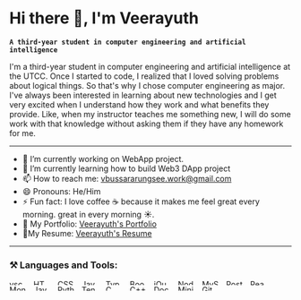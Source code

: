 # Hi there 👋, I'm Veerayuth

**`A third-year student in computer engineering and artificial intelligence`**

I'm a third-year student in computer engineering and artificial intelligence at the UTCC. Once I started to code, I realized that I loved solving problems about logical things. So that's why I chose computer engineering as major.
I've always been interested in learning about new technologies and I get very excited when I understand how they work and what benefits they provide. Like, when my instructor teaches me something new, I will do some work with that knowledge without asking them if they have any homework for me.

---

- 🔭 I’m currently working on WebApp project.
- 🌱 I’m currently learning how to build Web3 DApp project
- 📫 How to reach me: vbussararungsee.work@gmail.com
- 😄 Pronouns: He/Him
- ⚡ Fun fact: I love coffee ☕ because it makes me feel great every morning. great in every morning ☀️.
- 📃 My Portfolio: [Veerayuth's Portfolio](https://www.canva.com/design/DAFZJ1nhOhs/NUgRy-5wlssiI6ce24LIyA/view?utm_content=DAFZJ1nhOhs&utm_campaign=designshare&utm_medium=link2&utm_source=sharebutton)
- 📜My Resume: [Veerayuth's Resume](https://www.canva.com/design/DAFZIyxU4-0/ZQl-vnTqx1GweL43v0Hfsw/view?utm_content=DAFZIyxU4-0&utm_campaign=designshare&utm_medium=link2&utm_source=sharebutton)

---

### ⚒️ Languages and Tools:

<img align="left" alt="vscode" width="30px" height="10px" style="padding-right:10px;" src="https://cdn.jsdelivr.net/gh/devicons/devicon/icons/vscode/vscode-original.svg" />
<img align="left" alt="HTML" width="30px" height="10px" style="padding-right:10px;" src="https://cdn.jsdelivr.net/gh/devicons/devicon/icons/html5/html5-plain.svg" />
<img align="left" alt="CSS" width="30px" height="10px" style="padding-right:10px;" src="https://cdn.jsdelivr.net/gh/devicons/devicon/icons/css3/css3-plain.svg" />
<img align="left" alt="JavaScript" width="30px" height="10px" style="padding-right:10px;" src="https://cdn.jsdelivr.net/gh/devicons/devicon/icons/javascript/javascript-plain.svg" />
<img align="left" alt="TypeScript" width="30px" height="10px" style="padding-right:10px;" src="https://cdn.jsdelivr.net/gh/devicons/devicon/icons/typescript/typescript-original.svg" />
<img align="left" alt="Bootstrap" width="30px" height="10px" style="padding-right:10px;" src="https://cdn.jsdelivr.net/gh/devicons/devicon/icons/bootstrap/bootstrap-original.svg" />
<img align="left" alt="jQuery" width="30px" height="10px" style="padding-right:10px;" src="https://cdn.jsdelivr.net/gh/devicons/devicon/icons/jquery/jquery-plain-wordmark.svg" />
<img align="left" alt="Node.js" width="30px" height="10px" style="padding-right:10px;" src="https://cdn.jsdelivr.net/gh/devicons/devicon/icons/nodejs/nodejs-original.svg" />
<img align="left" alt="MySQL" width="30px" height="10px" style="padding-right:10px;" src="https://cdn.jsdelivr.net/gh/devicons/devicon/icons/mysql/mysql-original-wordmark.svg" />
<img align="left" alt="PostgreSQL" width="30px" height="10px" style="padding-right:10px;" src="https://cdn.jsdelivr.net/gh/devicons/devicon/icons/postgresql/postgresql-original.svg" />
<img align="left" alt="React.js" width="30px" height="10px" style="padding-right:10px;" src="https://cdn.jsdelivr.net/gh/devicons/devicon/icons/react/react-original.svg" />
<img align="left" alt="MongoDB" width="30px" height="10px" style="padding-right:10px;" src="https://cdn.jsdelivr.net/gh/devicons/devicon/icons/mongodb/mongodb-original.svg" />
<img align="left" alt="Java" width="30px" height="10px" style="padding-right:10px;" src="https://cdn.jsdelivr.net/gh/devicons/devicon/icons/java/java-original.svg" />
<img align="left" alt="Python" width="30px" height="10px" style="padding-right:10px;" src="https://cdn.jsdelivr.net/gh/devicons/devicon/icons/python/python-original.svg" />
<img align="left" alt="TensorFlow" width="30px" height="10px" style="padding-right:10px;" src="https://cdn.jsdelivr.net/gh/devicons/devicon/icons/tensorflow/tensorflow-original.svg" />
<img align="left" alt="C" width="30px" height="10px" style="padding-right:10px;" src="https://cdn.jsdelivr.net/gh/devicons/devicon/icons/c/c-original.svg" />
<img align="left" alt="C++" width="30px" height="10px" style="padding-right:10px;" src="https://cdn.jsdelivr.net/gh/devicons/devicon/icons/cplusplus/cplusplus-original.svg" />
<img align="left" alt="Docker" width="30px" height="10px" style="padding-right:10px;" src="https://cdn.jsdelivr.net/gh/devicons/devicon/icons/nodejs/nodejs-original.svg" />
<img align="left" alt="Minikube" width="30px" height="10px" style="padding-right:10px;" src="https://cdn.jsdelivr.net/gh/devicons/devicon/icons/kubernetes/kubernetes-plain.svg" />
<img align="left" alt="Git" width="30px" height="10px" style="padding-right:10px;" src="https://cdn.jsdelivr.net/gh/devicons/devicon/icons/git/git-original.svg" />
